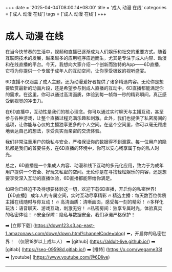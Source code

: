 +++
date = '2025-04-04T08:00:14+08:00'
title = '成人 动漫 在线'
categories = ['成人 动漫 在线']
tags = ['成人 动漫 在线']
+++

# 成人 动漫 在线

在当今快节奏的生活中，视频和直播已逐渐成为人们娱乐和社交的重要方式。随着互联网技术的发展，越来越多的应用程序应运而生，尤其是专注于成人内容、动漫和在线直播的平台。今天，我想向大家介绍一个创新而独特的App——6D直播，它将为你提供一个专属于成年人的互动空间，让你享受极致的视听盛宴。

6D直播不仅涵盖了成人主题，还为动漫爱好者提供了诸多精选内容。无论你是想要欣赏最新的动画片段，还是希望参与到成人直播的互动中，6D直播都能满足你的需求。在这里，你可以通过高清画质，体验到每一帧每一秒的精彩瞬间，真正感受到视觉的冲击力。

在6D直播中，互动性是我们的核心理念。你可以通过实时聊天与主播互动，甚至参与各种游戏，让整个直播过程充满乐趣和刺激。此外，我们也提供了私密房间的选项，让你能与心仪的主播独享更多的个人空间。在这个空间里，你可以毫无顾虑地表达自己的想法，享受真实而亲密的交流体验。

我们非常注重用户的隐私与安全，严格保证你的数据得不到泄露。每一位用户的隐私都是我们的首要任务，在6D直播的环境中，你可以安心畅享属于你的私人时光。

总之，6D直播是一个集成人内容、动漫和线下互动的多元化应用，致力于为成年用户提供一个安全、好玩又私密的空间。无论你是在寻找轻松娱乐的内容，还是想要享受深入互动的直播体验，6D直播都能带给你满足。

如果你已经迫不及待想要体验这一切，欢迎下载6D直播，开启你的私密世界!
【6D直播】
成年人的专属空间，实时互动尽享精彩
🔥 精选主播：每天数百位优质主播在线随时与你互动！
🔥 高清画质：清晰画面，感受每一刻的精彩！
🔥多样化玩法：语音聊天、游戏互动，刺激无穷！
🔥私密房间：独享专属时光，体验真实的私密体验！
🔥安全保障：隐私与数据安全，我们承诺严格保护！

➡️ [立即下载] (https://down123.s3.ap-east-1.amazonaws.com/down/down.html?channelCode=blog) ⬅️，开启你的私密世界！ （仅限18岁以上成年人） 
➡️ [github] (https://aldult-live.github.io/) 
➡️ [gitlab] (https://seo-09598d.gitlab.io/) 
➡️ [推特] (https://x.com/wegame33) 
➡️ [youtube] (https://www.youtube.com/@6Dlive)

---
